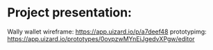 # Project presentation:


Wally wallet wireframe: https://app.uizard.io/p/a7deef48
prototypimg: https://app.uizard.io/prototypes/0ovpzwMYnEiJgedvXPgw/editor
